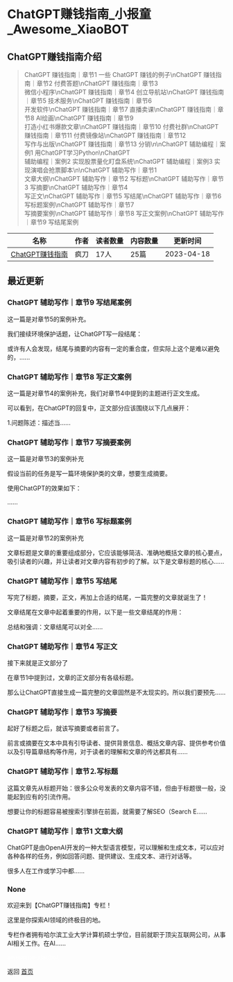 # ChatGPT赚钱指南_小报童_Awesome_XiaoBOT

## ChatGPT赚钱指南介绍
> ChatGPT 赚钱指南｜章节1 一些 ChatGPT 赚钱的例子\nChatGPT 赚钱指南｜章节2 付费答题\nChatGPT 赚钱指南｜章节3  
微信小程序\nChatGPT 赚钱指南｜章节4 创立导航站\nChatGPT 赚钱指南｜章节5 技术服务\nChatGPT 赚钱指南｜章节6  
开发软件\nChatGPT 赚钱指南｜章节7 直播卖课\nChatGPT 赚钱指南｜章节8 AI绘画\nChatGPT 赚钱指南｜章节9  
打造小红书爆款文章\nChatGPT 赚钱指南｜章节10 付费社群\nChatGPT 赚钱指南｜章节11 付费镜像站\nChatGPT 赚钱指南｜章节12  
写作与出版\nChatGPT 赚钱指南｜章节13 分销\n\nChatGPT 辅助编程｜案例1 用ChatGPT学习Python\nChatGPT  
辅助编程｜案例2 实现股票量化盯盘系统\nChatGPT 辅助编程｜案例3 实现演唱会抢票脚本\n\nChatGPT 辅助写作｜章节1  
文章大纲\nChatGPT 辅助写作｜章节2 写标题\nChatGPT 辅助写作｜章节3 写摘要\nChatGPT 辅助写作｜章节4  
写正文\nChatGPT 辅助写作｜章节5 写结尾\nChatGPT 辅助写作｜章节6 写标题案例\nChatGPT 辅助写作｜章节7  
写摘要案例\nChatGPT 辅助写作｜章节8 写正文案例\nChatGPT 辅助写作｜章节9 写结尾案例  
  


|名称|作者|读者数量|内容数量|更新时间|
|---|---|---|---|---|
|[ChatGPT赚钱指南](https://xiaobot.net/p/ChatGPT202304?refer=9c3f1c95-a052-465a-9902-f6d75080262a)|疯刀|17人|25篇|2023-04-18|

## 最近更新
### ChatGPT 辅助写作｜章节9 写结尾案例

这一篇是对章节5的案例补充。

我们接续环境保护话题，让ChatGPT写一段结尾：

或许有人会发现，结尾与摘要的内容有一定的重合度，但实际上这个是难以避免的，......

### ChatGPT 辅助写作｜章节8 写正文案例

这一篇是对章节4的案例补充，我们对章节4中提到的主题进行正文生成。

可以看到，在ChatGPT的回复中，正文部分应该围绕以下几点展开：

1.问题陈述：描述当......

### ChatGPT 辅助写作｜章节7 写摘要案例

这一篇是对章节3的案例补充

假设当前的任务是写一篇环境保护类的文章，想要生成摘要。

使用ChatGPT的效果如下：

......

### ChatGPT 辅助写作｜章节6 写标题案例

这一篇是对章节2的案例补充

文章标题是文章的重要组成部分，它应该能够简洁、准确地概括文章的核心要点，吸引读者的兴趣，并让读者对文章内容有初步的了解。以下是文章标题的核心......

### ChatGPT 辅助写作｜章节5 写结尾

写完了标题，摘要，正文，再加上合适的结尾，一篇完整的文章就诞生了！

文章结尾在文章中起着重要的作用，以下是一些文章结尾的作用：

总结和强调：文章结尾可以对全......

### ChatGPT 辅助写作｜章节4 写正文

接下来就是正文部分了

在章节1中提到过，文章的正文部分有各级标题。

那么让ChatGPT直接生成一篇完整的文章固然是不太现实的。所以我们要预先......

### ChatGPT 辅助写作｜章节3 写摘要

起好了标题之后，就该写摘要或者前言了。

前言或摘要在文本中具有引导读者、提供背景信息、概括文章内容、提供参考价值以及引导篇章结构等作用，对于读者的理解和文章的传达都具有......

### ChatGPT 辅助写作｜章节⒉写标题

这篇文章先从标题开始：很多公众号发表的文章内容不错，但由于标题很一般，没能起到应有的引流作用。

想要让你的标题容易被搜索引擎排在前面，就需要了解SEO（Search E......

### ChatGPT 辅助写作｜章节1 文章大纲

ChatGPT是由OpenAI开发的一种大型语言模型，可以理解和生成文本，可以应对各种各样的任务，例如回答问题、提供建议、生成文本、进行对话等。

很多人在工作或学习中都......

### None

欢迎来到【ChatGPT赚钱指南】专栏！

这里是你探索AI领域的终极目的地。

专栏作者拥有哈尔滨工业大学计算机硕士学位，目前就职于顶尖互联网公司，从事AI相关工作。在AI......


<a href="https://github.com/Reno9527/awesome-xiaobot" style="color: white; text-decoration: none;">awesome-xiaobot</a>

返回 [首页](../README.md)
